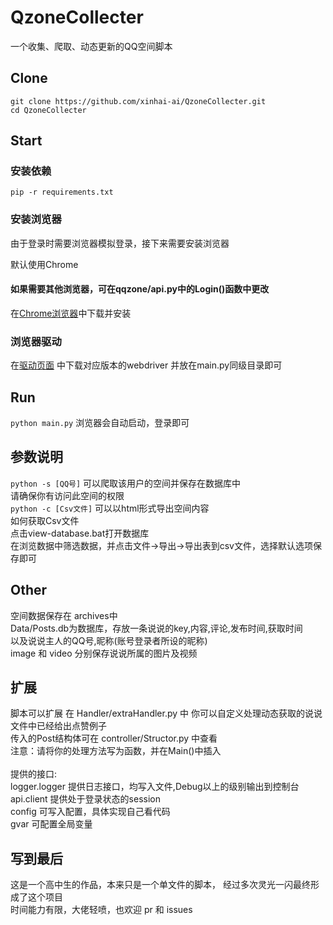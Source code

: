 # QzoneCollecter

<p align="center"> 


一个收集、爬取、动态更新的QQ空间脚本
<p>


## Clone 

```
git clone https://github.com/xinhai-ai/QzoneCollecter.git
cd QzoneCollecter
```
## Start

### 安装依赖
```
pip -r requirements.txt
```

### 安装浏览器

由于登录时需要浏览器模拟登录，接下来需要安装浏览器

默认使用Chrome

#### 如果需要其他浏览器，可在qqzone/api.py中的Login()函数中更改

 在[Chrome浏览器](https://www.google.com/chrome/ "chrome浏览器")中下载并安装
 
### 浏览器驱动
 
 在[驱动页面](http://npm.taobao.org/mirrors/chromedriver/ "驱动") 中下载对应版本的webdriver
 并放在main.py同级目录即可

## Run
``` python main.py ```
浏览器会自动启动，登录即可

## 参数说明
``` python -s [QQ号] ```
可以爬取该用户的空间并保存在数据库中
<br>
请确保你有访问此空间的权限
<br>
``` python -c [Csv文件] ```
可以以html形式导出空间内容
<br>
如何获取Csv文件
<br>
点击view-database.bat打开数据库
<br>
在浏览数据中筛选数据，并点击文件->导出->导出表到csv文件，选择默认选项保存即可
## Other
空间数据保存在 archives中
<br>
Data/Posts.db为数据库，存放一条说说的key,内容,评论,发布时间,获取时间
<br>
以及说说主人的QQ号,昵称(账号登录者所设的昵称)
<br>
image 和 video 分别保存说说所属的图片及视频

## 扩展
脚本可以扩展
在 Handler/extraHandler.py 中 你可以自定义处理动态获取的说说
<br>
文件中已经给出点赞例子
<br>
传入的Post结构体可在 controller/Structor.py 中查看
<br>
注意：请将你的处理方法写为函数，并在Main()中插入
<br>
<br>
提供的接口:
<br>
logger.logger 提供日志接口，均写入文件,Debug以上的级别输出到控制台
<br>
api.client 提供处于登录状态的session
<br>
config 可写入配置，具体实现自己看代码
<br>
gvar 可配置全局变量

## 写到最后
这是一个高中生的作品，本来只是一个单文件的脚本，
经过多次灵光一闪最终形成了这个项目
<br>
时间能力有限，大佬轻喷，也欢迎 pr 和 issues



